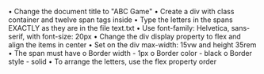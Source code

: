 •	Change the document title to "ABC Game"
•	Create a div with class container and twelve span tags inside
•	Type the letters in the spans EXACTLY as they are in the file text.txt
•	Use font-family: Helvetica, sans-serif, with font-size: 20px
•	Change the div display property to flex and align the items in center
•	Set on the div max-width: 15vw and height 35rem
•	The span must have
o	Border width - 1px
o	Border color - black
o	Border style - solid
•	To arrange the letters, use the flex property order
